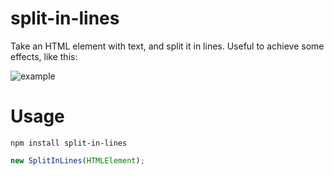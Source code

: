# split-in-lines
Take an HTML element with text, and split it in lines.
Useful to achieve some effects, like this:

![example](http://i.imgur.com/Zmffzwg.gif)

# Usage
```
npm install split-in-lines
```

```javascript
new SplitInLines(HTMLElement);
```

